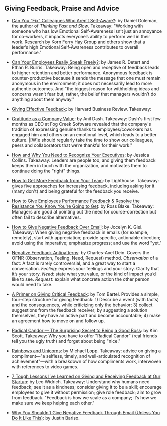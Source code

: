 ## Giving Feedback, Praise and Advice

- [Can You “Fix” Colleagues Who Aren’t Self-Aware?](https://www.linkedin.com/pulse/can-you-fix-colleagues-who-arent-self-aware-daniel-goleman): by Daniel Goleman, the author of *Thinking Fast and Slow*. Takeaway: "Working with someone who has low Emotional Self-Awareness isn’t just an annoyance for co-workers, it impacts everyone’s ability to perform well in their work. Research by Korn Ferry Hay Group and others show that a leader’s high Emotional Self-Awareness contributes to overall performance."

- [Can Your Employees Really Speak Freely?](https://hbr.org/2016/01/can-your-employees-really-speak-freely): by James R. Detert and Ethan R. Burris. Takeaway: Being open and receptive of feedback leads to higher retention and better performance. Anonymous feedback is counter-productive because it sends the message that one must remain anonymous in the environment; it does not necessarily lead to more authentic outcomes. And "the biggest reason for withholding ideas and concerns wasn’t fear but, rather, the belief that managers wouldn’t do anything about them anyway."

- [Giving Effective Feedback](https://hbr.org/product/giving-effective-feedback-hbr-20-minute-manager-series/13999E-KND-ENG): by Harvard Business Review. Takeaway: 

- [Gratitude as a Company Value](https://medium.com/make-better-software/gratitude-as-a-company-value-4bc9c8f0a4fc): by Anil Dash. Takeaway: Dash's first few months as CEO at Fog Creek Software revealed that the company's tradition of expressing genuine thanks to employees/coworkers has engaged him and others on an emotional level, which leads to a better culture. |[W]e should regularly take the time to show our colleagues, peers and collaborators that we’re thankful for their work."

- [How and Why You Need to Recognize Your Executives](http://blog.bonus.ly/how-and-why-you-need-to-recognize-your-executives?utm_content=56841793&utm_medium=social&utm_source=twitter): by Jessica Collins. Takeaway: Leaders are people too, and giving them feedback keeps them in touch with the organization, and motivates them to continue doing the "right" things.

- [How to Get More Feedback from Your Team](https://getlighthouse.com/blog/get-more-feedback-team): by Lighthouse. Takeaway: gives five approaches for increasing feedback, including asking for it (many don't) and being grateful for the feedback you receive.

- [How to Give Employees Performance Feedback & Resolve the Resistance You Know You're Going to Get](https://www.amazon.com/Employees-Performance-Feedback-Resolve-Resistance-ebook/dp/B00B7MWZIK/ref=sr_1_1?ie=UTF8&qid=1457551985&sr=8-1&keywords=ross+blake+feedback): by Ross Blake. Takeaway: Managers are good at pointing out the need for course-correction but often fail to describe alternatives.

- [How to Give Negative Feedback Over Email](https://hbr.org/2016/10/how-to-give-negative-feedback-over-email): by Jocelyn K. Glei. Takeaway: When giving negative feedback in emails (for example, remotely), start with appreciation; provide specific, actionable direction; avoid using the imperative; emphasize progress; and use the word "yet."

- [Negative Feedback Antipatterns](http://blog.d3in.org/post/153942984306/negative-feedback-antipatterns): by Charles-Axel Dein. Covers the OFNR (Observation, Feeling, Need, Request) method. *Observation* of a fact: A fact is rarely controversial, and a great way to start a conversation. *Feeling*: express your feelings and your story. Clarify that it’s your story. *Need*: state what you value, or the kind of impact you’d like to see. *Request*: explain what concrete action the other person would need to take.

- [A Primer on Giving Critical Feedback](https://www.tombartel.de/blog/a-primer-on-giving-critical-feedback): by Tom Bartel. Provides a simple, four-step structure for giving feedback: 1) Describe a event (with facts) and the consequences, while criticizing only the behavior; 3) collect suggestions from the feedback receiver; by suggesting a solution themselves, they have an active part and become accountable; 4) make an agreement how to move on and follow up.

- [Radical Candor — The Surprising Secret to Being a Good Boss](http://firstround.com/review/radical-candor-the-surprising-secret-to-being-a-good-boss): by Kim Scott. Takeaway: Why you have to offer "Radical Candor" (real friends tell you the ugly truth) and forget about being "nice."

- [Rainbows and Unicorns](http://randsinrepose.com/archives/rainbows-and-unicorns): by Michael Lopp. Takeaway: advice on giving a compliment—"a selfless, timely, and well-articulated recognition of achievement"—with a breakdown of how compliments work, interwoven with references to video games.

- [7 Tough Lessons I’ve Learned on Giving and Receiving Feedback at Our Startup](https://open.buffer.com/feedback): by Leo Widrich. Takeaway: Understand why humans need feedback; see it as a kindness; consider giving it to be a skill; encourage employees to give it without permission; give role feedback; aim to grow from feedback. "Feedback is how we scale as a company; it’s how we make sure we keep helping each other."

- [Why You Shouldn't Give Negative Feedback Through Email (Unless You Do It Like This)](https://www.inc.com/justin-bariso/you-should-never-give-negative-feedback-through-email-unless-you-do-it-like-this.html): by Justin Bariso. 

